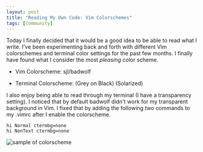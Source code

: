 ```yaml
---
layout: post
title: "Reading My Own Code: Vim Colorschemes"
tags: [Community]
---
```


Today I finally decided that it would be a good idea to be able to read
what I write. I've been experimenting back and forth with different Vim
colorschemes and terminal color settings for the past few months. I finally
have found what I consider the most *pleasing* color scheme.

* Vim Colorscheme: sjl/badwolf

* Terminal Colorscheme: (Grey on Black) (Solarized)

I also enjoy being able to read through my terminal (I have a transparency
setting). I noticed that by default badwolf didn't work for my transparent
background in Vim. I fixed that by adding the following two commands to my
.vimrc after I enable the colorscheme.

```
hi Normal ctermbg=none
hi NonText ctermbg=none
```
![sample of colorscheme](http://i.imgur.com/UWkf9jV.png)

